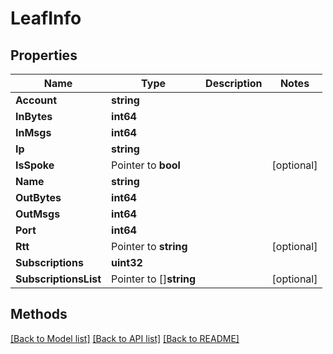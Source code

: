 # LeafInfo

## Properties

Name | Type | Description | Notes
------------ | ------------- | ------------- | -------------
**Account** | **string** |  | 
**InBytes** | **int64** |  | 
**InMsgs** | **int64** |  | 
**Ip** | **string** |  | 
**IsSpoke** | Pointer to **bool** |  | [optional] 
**Name** | **string** |  | 
**OutBytes** | **int64** |  | 
**OutMsgs** | **int64** |  | 
**Port** | **int64** |  | 
**Rtt** | Pointer to **string** |  | [optional] 
**Subscriptions** | **uint32** |  | 
**SubscriptionsList** | Pointer to []**string** |  | [optional] 

## Methods


[[Back to Model list]](../README.md#documentation-for-models) [[Back to API list]](../README.md#documentation-for-api-endpoints) [[Back to README]](../README.md)


